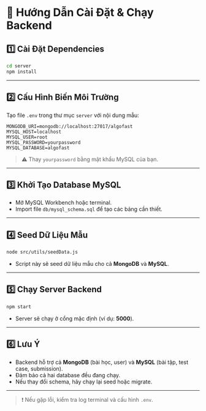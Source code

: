 # 🚀 Hướng Dẫn Cài Đặt & Chạy Backend

## 1️⃣ Cài Đặt Dependencies

```bash
cd server
npm install
```

---

## 2️⃣ Cấu Hình Biến Môi Trường

Tạo file `.env` trong thư mục `server` với nội dung mẫu:

```
MONGODB_URI=mongodb://localhost:27017/algofast
MYSQL_HOST=localhost
MYSQL_USER=root
MYSQL_PASSWORD=yourpassword
MYSQL_DATABASE=algofast
```
> ⚠️ Thay `yourpassword` bằng mật khẩu MySQL của bạn.

---

## 3️⃣ Khởi Tạo Database MySQL

- Mở MySQL Workbench hoặc terminal.
- Import file `db/mysql_schema.sql` để tạo các bảng cần thiết.

---

## 4️⃣ Seed Dữ Liệu Mẫu

```bash
node src/utils/seedData.js
```
- Script này sẽ seed dữ liệu mẫu cho cả **MongoDB** và **MySQL**.

---

## 5️⃣ Chạy Server Backend

```bash
npm start
```
- Server sẽ chạy ở cổng mặc định (ví dụ: **5000**).

---

## 6️⃣ Lưu Ý

- Backend hỗ trợ cả **MongoDB** (bài học, user) và **MySQL** (bài tập, test case, submission).
- Đảm bảo cả hai database đều đang chạy.
- Nếu thay đổi schema, hãy chạy lại seed hoặc migrate.

---

> ❗ Nếu gặp lỗi, kiểm tra log terminal và cấu hình `.env`.